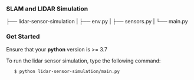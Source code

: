 ### SLAM and LIDAR Simulation
├── lidar-sensor-simulation
|   ├── env.py
|   ├── sensors.py
|   └── main.py

### Get Started

Ensure that your **python** version is >= 3.7

To run the lidar sensor simulation, type the following command:

```bash
   $ python lidar-sensor-simulation/main.py
```

